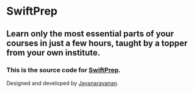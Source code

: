 # SwiftPrep

## Learn only the most essential parts of your courses in just a few hours, taught by a topper from your own institute.

### This is the source code for [SwiftPrep](https://swiftprep.in).

Designed and developed by [Jayanarayanan](https://github.com/jayanarayanan).
